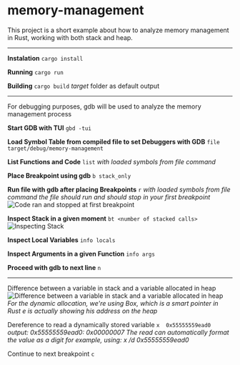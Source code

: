 # memory-management

This project is a short example about how to analyze memory management in Rust, working with both stack and heap.

****
**Instalation**
``cargo install``

**Running**
``cargo run``

**Building**
``cargo build``
*target* folder as default output
****
For debugging purposes, gdb will be used to analyze the memory management process

**Start GDB with TUI**
``gbd -tui``

**Load Symbol Table from compiled file to set Debuggers with GDB**
``file target/debug/memory-management``

**List Functions and Code**
``list``
*with loaded symbols from file command*

**Place Breakpoint using gdb**
``b stack_only``

**Run file with gdb after placing Breakpoints**
``r``
*with loaded symbols from file command*
*the file should run and should stop in your first breakpoint*
![Code ran and stopped at first breakpoint](https://github.com/ignaciojvig/memory-management/tree/main/debug-snapshots/debugger.png)

**Inspect Stack in a given moment**
``bt <number of stacked calls>``
![Inspecting Stack](https://github.com/ignaciojvig/memory-management/tree/main/debug-snapshots/stack.png)

**Inspect Local Variables**
``info locals``

**Inspect Arguments in a given Function**
``info args``

**Proceed with gdb to next line**
``n``

****
Difference between a variable in stack and a variable allocated in heap
![Difference between a variable in stack and a variable allocated in heap](https://github.com/ignaciojvig/memory-management/tree/main/debug-snapshots/heapxstack-variables.png)
*For the dynamic allocation, we're using Box, which is a smart pointer in Rust*
*e is actually showing his address on the heap*

Dereference to read a dynamically stored variable
``x  0x55555559ead0``
*output: 0x55555559ead0: 0x00000007*
*The read can automatically format the value as a digit for example, using: x /d 0x55555559ead0*

Continue to next breakpoint
``c``